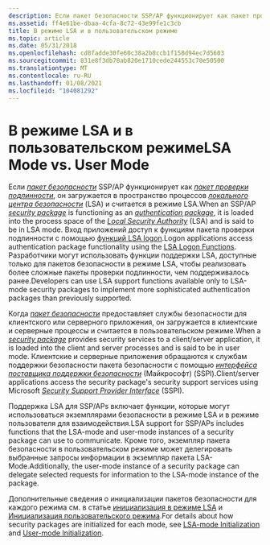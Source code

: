 ```yaml
---
description: Если пакет безопасности SSP/AP функционирует как пакет проверки подлинности, он загружается в пространство процессов локального центра безопасности (LSA) и считается в режиме LSA.
ms.assetid: ff4e61be-dbaa-4cfa-8c72-43e99fe1c3cb
title: В режиме LSA и в пользовательском режиме
ms.topic: article
ms.date: 05/31/2018
ms.openlocfilehash: cd8fadde30fe60c38a2b8ccb1f158d94ec7d5603
ms.sourcegitcommit: 831e8f3db78ab820e1710cede244553c70e50500
ms.translationtype: MT
ms.contentlocale: ru-RU
ms.lasthandoff: 01/08/2021
ms.locfileid: "104081292"
---
```

# <a name="lsa-mode-vs-user-mode"></a><span data-ttu-id="0e489-103">В режиме LSA и в пользовательском режиме</span><span class="sxs-lookup"><span data-stu-id="0e489-103">LSA Mode vs. User Mode</span></span>

<span data-ttu-id="0e489-104">Если [*пакет безопасности*](../secgloss/s-gly.md) SSP/AP функционирует как [*пакет проверки подлинности*](../secgloss/a-gly.md), он загружается в пространство процессов [*локального центра безопасности*](../secgloss/l-gly.md) (LSA) и считается в режиме LSA.</span><span class="sxs-lookup"><span data-stu-id="0e489-104">When an SSP/AP [*security package*](../secgloss/s-gly.md) is functioning as an [*authentication package*](../secgloss/a-gly.md), it is loaded into the process space of the [*Local Security Authority*](../secgloss/l-gly.md) (LSA) and is said to be in LSA mode.</span></span> <span data-ttu-id="0e489-105">Вход приложений доступ к функциям пакета проверки подлинности с помощью [функций LSA logon](authentication-functions.md).</span><span class="sxs-lookup"><span data-stu-id="0e489-105">Logon applications access authentication package functionality using the [LSA Logon Functions](authentication-functions.md).</span></span> <span data-ttu-id="0e489-106">Разработчики могут использовать функции поддержки LSA, доступные только для пакетов безопасности в режиме LSA, чтобы реализовать более сложные пакеты проверки подлинности, чем поддерживалось ранее.</span><span class="sxs-lookup"><span data-stu-id="0e489-106">Developers can use LSA support functions available only to LSA-mode security packages to implement more sophisticated authentication packages than previously supported.</span></span>

<span data-ttu-id="0e489-107">Когда [*пакет безопасности*](../secgloss/s-gly.md) предоставляет службы безопасности для клиентского или серверного приложения, он загружается в клиентские и серверные процессы и считается в пользовательском режиме.</span><span class="sxs-lookup"><span data-stu-id="0e489-107">When a [*security package*](../secgloss/s-gly.md) provides security services to a client/server application, it is loaded into the client and server processes and is said to be in user mode.</span></span> <span data-ttu-id="0e489-108">Клиентские и серверные приложения обращаются к службам поддержки безопасности пакета безопасности с помощью [*интерфейса поставщика поддержки безопасности*](../secgloss/s-gly.md) (Майкрософт) (SSPI).</span><span class="sxs-lookup"><span data-stu-id="0e489-108">Client/server applications access the security package's security support services using Microsoft [*Security Support Provider Interface*](../secgloss/s-gly.md) (SSPI).</span></span>

<span data-ttu-id="0e489-109">Поддержка LSA для SSP/APs включает функции, которые могут использоваться экземплярами безопасности в режиме LSA и в режиме пользователя для взаимодействия.</span><span class="sxs-lookup"><span data-stu-id="0e489-109">LSA support for SSP/APs includes functions that the LSA-mode and user-mode instances of a security package can use to communicate.</span></span> <span data-ttu-id="0e489-110">Кроме того, экземпляр пакета безопасности в пользовательском режиме может делегировать выбранные запросы информации в экземпляр пакета LSA-Mode.</span><span class="sxs-lookup"><span data-stu-id="0e489-110">Additionally, the user-mode instance of a security package can delegate selected requests for information to the LSA-mode instance of the package.</span></span>

<span data-ttu-id="0e489-111">Дополнительные сведения о инициализации пакетов безопасности для каждого режима см. в статье [инициализация в режиме LSA](lsa-mode-initialization.md) и [Инициализация пользовательского режима](user-mode-initialization.md).</span><span class="sxs-lookup"><span data-stu-id="0e489-111">For details about how security packages are initialized for each mode, see [LSA-mode Initialization](lsa-mode-initialization.md) and [User-mode Initialization](user-mode-initialization.md).</span></span>

 

 
